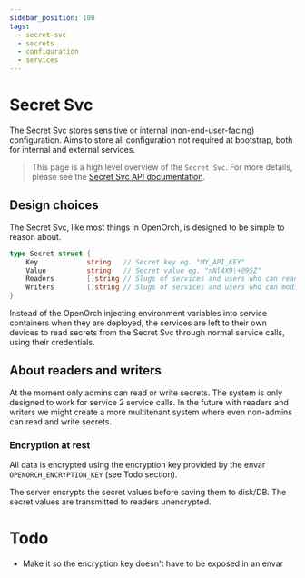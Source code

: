 ```yaml
---
sidebar_position: 100
tags:
  - secret-svc
  - secrets
  - configuration
  - services
---
```


# Secret Svc

The Secret Svc stores sensitive or internal (non-end-user-facing) configuration. Aims to store all configuration not required at bootstrap, both for internal and external services.

> This page is a high level overview of the `Secret Svc`. For more details, please see the [Secret Svc API documentation](/docs/openorch/read-secret).

## Design choices

The Secret Svc, like most things in OpenOrch, is designed to be simple to reason about.

```go
type Secret struct {
	Key            string   // Secret key eg. "MY_API_KEY"
	Value          string   // Secret value eg. "nNl4X9\+@95Z"
	Readers        []string // Slugs of services and users who can read the secret
	Writers        []string // Slugs of services and users who can modify the secret
}
```

Instead of the OpenOrch injecting environment variables into service containers when they are deployed, the services are left to their own devices to read secrets from the Secret Svc through normal service calls, using their credentials.

## About readers and writers

At the moment only admins can read or write secrets. The system is only designed to work for service 2 service calls. In the future with readers and writers we might create a more multitenant system where even non-admins can read and write secrets.

### Encryption at rest

All data is encrypted using the encryption key provided by the envar `OPENORCH_ENCRYPTION_KEY` (see Todo section).

The server encrypts the secret values before saving them to disk/DB. The secret values are transmitted to readers unencrypted.

# Todo

- Make it so the encryption key doesn't have to be exposed in an envar
